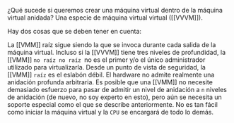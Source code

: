 ¿Qué sucede si queremos crear una máquina virtual dentro de la máquina virtual anidada? Una especie de máquina virtual virtual ([[VVVM]]).

Hay dos cosas que se deben tener en cuenta:

La [[VMM]] raíz sigue siendo la que se invoca durante cada salida de la máquina virtual.
Incluso si la [[VVVM]] tiene tres niveles de profundidad, la [[VMM]] ``no raíz no raíz ``no es el primer y/o el único administrador utilizado para virtualizarla.
Desde un punto de vista de seguridad, la [[VMM]] ``raíz`` es el eslabón débil.
El hardware no admite realmente una anidación profunda arbitraria.
Es posible que una [[VMM]] no necesite demasiado esfuerzo para pasar de admitir un nivel de anidación a ``n`` niveles de anidación (de nuevo, no soy experto en esto), pero aún se necesita un soporte especial como el que se describe anteriormente.
No es tan fácil como iniciar la máquina virtual y la ``CPU`` se encargará de todo lo demás.